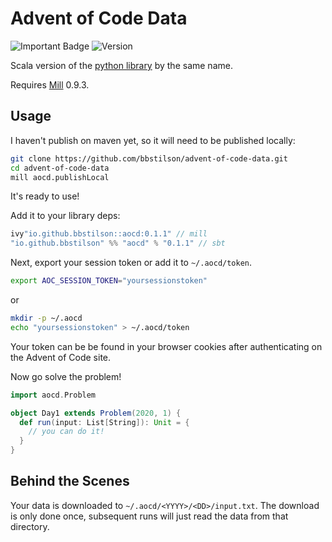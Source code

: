 # Advent of Code Data

![Important Badge][badge] ![Version][version]

[badge]: https://cdn.rawgit.com/nikku/works-on-my-machine/v0.2.0/badge.svg
[version]: https://img.shields.io/static/v1?label=version&message=0.1.1&color=blue

Scala version of the [python library](https://github.com/wimglenn/advent-of-code-data) by the same name.

Requires [Mill](https://github.com/lihaoyi/mill/) 0.9.3.

## Usage

I haven't publish on maven yet, so it will need to be published locally:

```bash
git clone https://github.com/bbstilson/advent-of-code-data.git
cd advent-of-code-data
mill aocd.publishLocal
```

It's ready to use!

Add it to your library deps:

```scala
ivy"io.github.bbstilson::aocd:0.1.1" // mill
"io.github.bbstilson" %% "aocd" % "0.1.1" // sbt
```

Next, export your session token or add it to `~/.aocd/token`.

```bash
export AOC_SESSION_TOKEN="yoursessionstoken"
```

or

```bash
mkdir -p ~/.aocd
echo "yoursessionstoken" > ~/.aocd/token
```

Your token can be be found in your browser cookies after authenticating on the Advent of Code site.

Now go solve the problem!

```scala
import aocd.Problem

object Day1 extends Problem(2020, 1) {
  def run(input: List[String]): Unit = {
    // you can do it!
  }
}
```

## Behind the Scenes

Your data is downloaded to `~/.aocd/<YYYY>/<DD>/input.txt`. The download is only done once, subsequent runs will just read the data from that directory.
